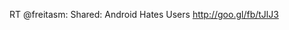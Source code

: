 <!--
id: 2129397689
link: http://kevinisom.info/post/2129397689/rt-freitasm-shared-android-hates-users
slug: rt-freitasm-shared-android-hates-users
date: Tue Dec 07 2010 18:16:40 GMT+1300 (NZDT)
raw: {"blog_name":"kevinisom","id":2129397689,"post_url":"http://kevinisom.info/post/2129397689/rt-freitasm-shared-android-hates-users","slug":"rt-freitasm-shared-android-hates-users","type":"text","date":"2010-12-07 05:16:40 GMT","timestamp":1291699000,"state":"published","format":"html","reblog_key":"qCweLnGD","tags":[],"short_url":"http://tmblr.co/Zw68Yy1_x0Uv","highlighted":[],"feed_item":"http://twitter.com/kev_nz/statuses/11911937352802304","from_feed_id":650289,"note_count":0,"title":null,"body":"<p>RT @freitasm: Shared: Android Hates Users <a href=\"http://goo.gl/fb/tJlJ3\" target=\"_blank\">http://goo.gl/fb/tJlJ3</a></p>"}
publish: 2010-12-07
tags: 
title: null
-->


RT @freitasm: Shared: Android Hates Users <http://goo.gl/fb/tJlJ3>


